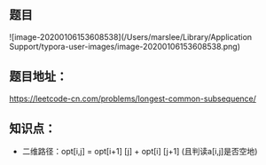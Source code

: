 ## 题目

![image-20200106153608538](/Users/marslee/Library/Application Support/typora-user-images/image-20200106153608538.png)

## 题目地址：

https://leetcode-cn.com/problems/longest-common-subsequence/

## 知识点：

+ 二维路径：opt[i,j] = opt[i+1] [j] + opt[i] [j+1] (且判读a[i,j]是否空地)

